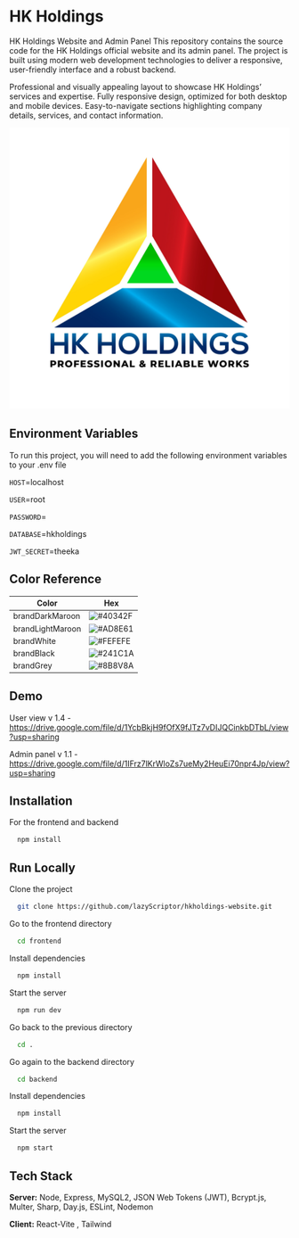 
# HK Holdings

HK Holdings Website and Admin Panel
This repository contains the source code for the HK Holdings official website and its admin panel. The project is built using modern web development technologies to deliver a responsive, user-friendly interface and a robust backend.


Professional and visually appealing layout to showcase HK Holdings’ services and expertise.
Fully responsive design, optimized for both desktop and mobile devices.
Easy-to-navigate sections highlighting company details, services, and contact information.

![Logo](https://raw.githubusercontent.com/lazyScriptor/hkholdings-website/refs/heads/master/frontend/src/assets/logo.jpg)


## Environment Variables

To run this project, you will need to add the following environment variables to your .env file

`HOST`=localhost

`USER`=root

`PASSWORD`=

`DATABASE`=hkholdings

`JWT_SECRET`=theeka


## Color Reference

| Color             | Hex                                                                |
| ----------------- | ------------------------------------------------------------------ |
| brandDarkMaroon| ![#40342F](https://via.placeholder.com/10/0a192f?text=+)  |
| brandLightMaroon| ![#AD8E61](https://via.placeholder.com/10/f8f8f8?text=+)  |
| brandWhite | ![#FEFEFE](https://via.placeholder.com/10/00b48a?text=+)  |
| brandBlack | ![#241C1A](https://via.placeholder.com/10/00b48a?text=+)  |
| brandGrey | ![#8B8V8A](https://via.placeholder.com/10/00b48a?text=+)  |


## Demo


User view v 1.4 - https://drive.google.com/file/d/1YcbBkjH9fOfX9fJTz7vDIJQCinkbDTbL/view?usp=sharing

Admin panel v 1.1 - https://drive.google.com/file/d/1IFrz7lKrWloZs7ueMy2HeuEi70npr4Jp/view?usp=sharing
## Installation

For the frontend and backend

```bash
  npm install 
```
    
## Run Locally

Clone the project

```bash
  git clone https://github.com/lazyScriptor/hkholdings-website.git
```

Go to the frontend directory

```bash
  cd frontend
```

Install dependencies

```bash
  npm install
```

Start the server

```bash
  npm run dev
```

Go back to the previous directory

```bash
  cd .
```
Go again to the backend directory

```bash
  cd backend
```

Install dependencies

```bash
  npm install
```

Start the server

```bash
  npm start
```



## Tech Stack

**Server:** Node, Express, MySQL2, JSON Web Tokens (JWT), Bcrypt.js, Multer, Sharp, Day.js, ESLint, Nodemon

**Client:** React-Vite , Tailwind


